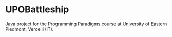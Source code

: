 # UPOBattleship
Java project for the Programming Paradigms course at University of Eastern Piedmont, Vercelli (IT).
